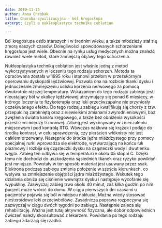 ```yaml
---
date: 2019-11-15
author: Anna Chrobak
title: Choroba cywilizacyjna - ból kregosłupa
excerpt: Czyli o nukleoplastyce techniką coblation

---
```

Ból kręgosłupa osób starszych i w średnim wieku, a także młodzieży stał się zmorą naszych czasów. Dolegliwości spowodowanych schorzeniami kręgosłupa jest wiele. Obecnie na rynku usług medycznych można znaleźć również wiele metod, które zmniejszą objawy tego schorzenia.  
   
Nukleoplastyka techniką coblation jest właśnie jedną z metod wykorzystywanych w leczeniu tego rodzaju schorzeń. Metoda ta opracowana została w 1995 roku i stanowi przełom w przezskórnym operowaniu dyskopatii lędźwiowej. Pozwala ona na rozbicie tkanki dysku i jednocześnie zmniejszeniu ucisku korzenia nerwowego za pomocą dwukrotnie niższej temperatury. Wskazaniem do tego rodzaju zabiegu jest nieustający ból w okolicy lędźwiowej utrzymujący się ponad 6 miesięcy, w którego leczeniu to fizykoterapia oraz leki przeciwzapalne nie przyniosły oczekiwanego efektu. Do tego rodzaju zabiegu kwalifikują się chorzy z tzw. przepukliną zamkniętą oraz z niewielkimi zmianami zwyrodnieniowymi, baz zwężenia światła kanału kręgowego, a także bez obniżenia wysokości przestrzeni między trzonowej. Zabieg jest wykonywany w znieczuleniu miejscowym i pod kontrolą RTG. Wówczas nakłuwa się krążek i podaje do środka kontrast, w celu sprawdzenia, czy pierścień włóknisty nie jest całkiem przerwany. Następnie do środka jądra miażdżystego przy pomocy specjalnej rurki wprowadza się elektrodę, wytwarzającą na końcu łuk plazmowy i rozbija się cząsteczki dysku na cząsteczki wody i dwutlenku węgla. Zabieg ten odbywa się w temperaturze około 45 stopni C. Dzięki temu nie dochodzi do uszkodzenia sąsiednich tkanek oraz ryzyko powikłań jest mniejsze. Powstały w ten sposób materiał jest usuwany przez ssak. Elektroda podczas zabiegu zmienia położenie w sześciu kierunkach, co wpływa na zmniejszenie objętości jądra miażdżystego. Wskutek tego działania obniża się ciśnienie wewnątrz dysku i następuje wycofanie się wypukliny. Zazwyczaj zabieg trwa około 40 minut, zaś kilka godzin po nim pacjent może wrócić do domu. W ciągu pierwszych dni czasami u pacjentów pojawia się ból w miejscu nakłucia. Można wtedy stosować niesteroidowe leki przeciwbólowe. Zasadnicza poprawa rozpoczyna się zazwyczaj w ciągu dwóch tygodni po zabiegu. Następnie zaleca się rehabilitację. Ważna jest tutaj aktywność fizyczna, ale dobór odpowiednich ćwiczeń należy skonsultować z lekarzem. Powikłania po tego rodzaju zabiegu zdarzają się rzadko.  
 